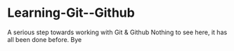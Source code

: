 # Learning-Git--Github
A serious step towards working with Git &amp; Github
Nothing to see here, it has all been done before.
Bye

